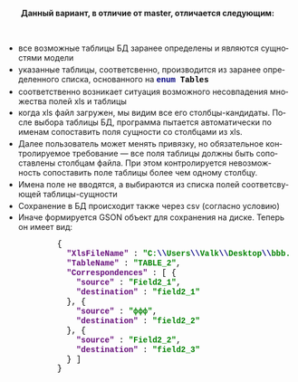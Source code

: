 <HTML>

<BODY LANG="ru-RU" LINK="#000080" VLINK="#800000" DIR="LTR">
<P ALIGN=CENTER STYLE="margin-bottom: 0cm"><B>Данный вариант, в
отличие от <SPAN LANG="en-US">master, </SPAN><SPAN LANG="ru-RU">отличается
следующим:</SPAN></B></P>
<P ALIGN=CENTER STYLE="margin-bottom: 0cm"><BR>
</P>
<UL>
	<LI><P STYLE="margin-top: 0.1cm; margin-bottom: 0cm"><SPAN LANG="ru-RU">все
	возможные таблицы БД заранее определены и являются сущностями модели</SPAN></P>
	<LI><P STYLE="margin-top: 0.1cm; margin-bottom: 0cm"><SPAN LANG="ru-RU">указанные
	таблицы, соответсвенно, производится из заранее определенного
	списка, основанного на </SPAN><FONT COLOR="#000080"><FONT FACE="Courier New"><SPAN LANG="ru-RU"><B>enum
	</B></SPAN></FONT></FONT><FONT COLOR="#000000"><FONT FACE="Courier New"><SPAN LANG="ru-RU"><B>Tables</B></SPAN></FONT></FONT></P>
	<LI><P STYLE="margin-top: 0.1cm; margin-bottom: 0cm"><SPAN LANG="ru-RU">соответственно
	возникает ситуация возможного несовпадения множества полей </SPAN><SPAN LANG="en-US">xls
	</SPAN><SPAN LANG="ru-RU">и таблицы</SPAN></P>
	<LI><P STYLE="margin-top: 0.1cm; margin-bottom: 0cm"><SPAN LANG="ru-RU">когда
	</SPAN><SPAN LANG="en-US">xls </SPAN><SPAN LANG="ru-RU">файл
	загружен, мы видим все его столбцы-кандидаты. После выбора таблицы
	БД, программа пытается автоматически по именам сопоставить поля
	сущности со столбцами из </SPAN><SPAN LANG="en-US">xls.</SPAN></P>
	<LI><P STYLE="margin-top: 0.1cm; margin-bottom: 0cm">Далее
	пользователь может менять привязку, но обязательное контролируемое
	требование &mdash; все поля таблицы должны быть сопоставлены
	столбцам файла. При этом контролируется невозможность сопоставить
	поле таблицы более чем одному столбцу.</P>
	<LI><P STYLE="margin-top: 0.1cm; margin-bottom: 0cm">Имена поле не
	вводятся, а выбираются из списка полей соответсвующей
	таблицы-сущности</P>
	<LI><P STYLE="margin-top: 0.1cm; margin-bottom: 0cm">Сохранение в БД
	происходит также через <SPAN LANG="en-US">csv (</SPAN>согласно
	условию<SPAN LANG="en-US">)</SPAN></P>
	<LI><P STYLE="margin-top: 0.1cm; margin-bottom: 0cm">Иначе
	формируется <SPAN LANG="en-US">GSON </SPAN>объект для сохранения на
	диске. Теперь он имеет вид:</P>
	<P STYLE="margin-bottom: 0cm"></P>
</UL>
<PRE STYLE="margin-left: 2.44cm"><FONT COLOR="#000000"><FONT FACE="Courier New">{</FONT></FONT>
<FONT COLOR="#000000">  <FONT COLOR="#660e7a"><FONT FACE="Courier New"><B>&quot;XlsFileName&quot; </B></FONT></FONT><FONT FACE="Courier New">: </FONT><FONT COLOR="#008000"><FONT FACE="Courier New"><B>&quot;C:</B></FONT></FONT><FONT COLOR="#000080"><FONT FACE="Courier New"><B>\\</B></FONT></FONT><FONT COLOR="#008000"><FONT FACE="Courier New"><B>Users</B></FONT></FONT><FONT COLOR="#000080"><FONT FACE="Courier New"><B>\\</B></FONT></FONT><FONT COLOR="#008000"><FONT FACE="Courier New"><B>Valk</B></FONT></FONT><FONT COLOR="#000080"><FONT FACE="Courier New"><B>\\</B></FONT></FONT><FONT COLOR="#008000"><FONT FACE="Courier New"><B>Desktop</B></FONT></FONT><FONT COLOR="#000080"><FONT FACE="Courier New"><B>\\</B></FONT></FONT><FONT COLOR="#008000"><FONT FACE="Courier New"><B>bbb.xls&quot;</B></FONT></FONT><FONT FACE="Courier New">,</FONT></FONT>
<FONT COLOR="#000000">  <FONT COLOR="#660e7a"><FONT FACE="Courier New"><B>&quot;TableName&quot; </B></FONT></FONT><FONT FACE="Courier New">: </FONT><FONT COLOR="#008000"><FONT FACE="Courier New"><B>&quot;TABLE_2&quot;</B></FONT></FONT><FONT FACE="Courier New">,</FONT></FONT>
<FONT COLOR="#000000">  <FONT COLOR="#660e7a"><FONT FACE="Courier New"><B>&quot;Correspondences&quot; </B></FONT></FONT><FONT FACE="Courier New">: [ {</FONT></FONT>
<FONT COLOR="#000000">    <FONT COLOR="#660e7a"><FONT FACE="Courier New"><B>&quot;source&quot; </B></FONT></FONT><FONT FACE="Courier New">: </FONT><FONT COLOR="#008000"><FONT FACE="Courier New"><B>&quot;Field2_1&quot;</B></FONT></FONT><FONT FACE="Courier New">,</FONT></FONT>
<FONT COLOR="#000000">    <FONT COLOR="#660e7a"><FONT FACE="Courier New"><B>&quot;destination&quot; </B></FONT></FONT><FONT FACE="Courier New">: </FONT><FONT COLOR="#008000"><FONT FACE="Courier New"><B>&quot;field2_1&quot;</B></FONT></FONT></FONT>
<FONT COLOR="#000000"><FONT COLOR="#008000">  </FONT><FONT FACE="Courier New">}, {</FONT></FONT>
<FONT COLOR="#000000">    <FONT COLOR="#660e7a"><FONT FACE="Courier New"><B>&quot;source&quot; </B></FONT></FONT><FONT FACE="Courier New">: </FONT><FONT COLOR="#008000"><FONT FACE="Courier New"><B>&quot;ффф&quot;</B></FONT></FONT><FONT FACE="Courier New">,</FONT></FONT>
<FONT COLOR="#000000">    <FONT COLOR="#660e7a"><FONT FACE="Courier New"><B>&quot;destination&quot; </B></FONT></FONT><FONT FACE="Courier New">: </FONT><FONT COLOR="#008000"><FONT FACE="Courier New"><B>&quot;field2_2&quot;</B></FONT></FONT></FONT>
<FONT COLOR="#000000"><FONT COLOR="#008000">  </FONT><FONT FACE="Courier New">}, {</FONT></FONT>
<FONT COLOR="#000000">    <FONT COLOR="#660e7a"><FONT FACE="Courier New"><B>&quot;source&quot; </B></FONT></FONT><FONT FACE="Courier New">: </FONT><FONT COLOR="#008000"><FONT FACE="Courier New"><B>&quot;Field2_2&quot;</B></FONT></FONT><FONT FACE="Courier New">,</FONT></FONT>
<FONT COLOR="#000000">    <FONT COLOR="#660e7a"><FONT FACE="Courier New"><B>&quot;destination&quot; </B></FONT></FONT><FONT FACE="Courier New">: </FONT><FONT COLOR="#008000"><FONT FACE="Courier New"><B>&quot;field2_3&quot;</B></FONT></FONT></FONT>
<FONT COLOR="#000000"><FONT COLOR="#008000">  </FONT><FONT FACE="Courier New">} ]</FONT></FONT>
<FONT FACE="Courier New"><FONT COLOR="#000000">}</FONT></FONT></PRE>
<UL>
	<P STYLE="margin-bottom: 0cm"></P>
</UL>
</BODY>
</HTML>
